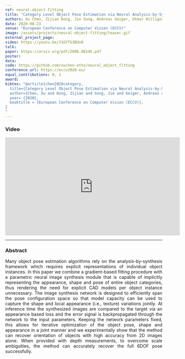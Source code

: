 ```yaml
---
ref: neural-object-fitting
title: "Category Level Object Pose Estimation via Neural Analysis-by-Synthesis"
authors: Xu Chen, Zijian Dong, Jie Song, Andreas Geiger, Otmar Hilliges
date: 2020-08-23
venue: "European Conference on Computer Vision (ECCV)"
image: /assets/projects/neural-object-fitting/teaser.gif
external_project_page: 
video: https://youtu.be/J1GY7S3DUn0
talk: 
paper: https://arxiv.org/pdf/2008.08145.pdf
poster: 
data: 
code: https://github.com/xuchen-ethz/neural_object_fitting
conference_url: https://eccv2020.eu/
equal_contributions: 0, 1
award: 
bibtex: "@article{chen2020category,
  title={Category Level Object Pose Estimation via Neural Analysis-by-Synthesis},
  author={Chen, Xu and Dong, Zijian and Song, Jie and Geiger, Andreas and Hilliges, Otmar},
  year= {2020},
  booktitle = {European Conference on Computer Vision (ECCV)},
}
"
---
```


<h3>Video</h3>
<div class="video" align="center">
<iframe width="560" height="315" src="https://www.youtube.com/embed/J1GY7S3DUn0" frameborder="0" allow="accelerometer; autoplay; encrypted-media; gyroscope; picture-in-picture" allowfullscreen></iframe>    </div>
<hr />
    


<h3>Abstract</h3>
<p align="justify">
Many object pose estimation algorithms rely on the analysis-by-synthesis framework which requires explicit representations of individual object instances. In this paper we combine a gradient-based fitting procedure with a parametric neural image synthesis module that is capable of implicitly representing the appearance, shape and pose of entire object categories, thus rendering the need for explicit CAD models per object instance unnecessary. The image synthesis network is designed to efficiently span the pose configuration space so that model capacity can be used to capture the shape and local appearance (i.e., texture) variations jointly. At inference time the synthesized images are compared to the target via an appearance based loss and the error signal is backpropagated through the network to the input parameters. Keeping the network parameters fixed, this allows for iterative optimization of the object pose, shape and appearance in a joint manner and we experimentally show that the method can recover orientation of objects with high accuracy from 2D images alone. When provided with depth measurements, to overcome scale ambiguities, the method can accurately recover the full 6DOF pose successfully.</p>